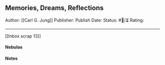 ## Memories, Dreams, Reflections

Author: [[Carl G. Jung]]
Publisher:
Publish Date:
Status: #💫/⏳ 
Rating:

___

[[Inbox scrap 13]]

#### Nebulas



#### Notes

